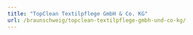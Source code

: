 ```yaml
---
title: "TopClean Textilpflege GmbH & Co. KG"
url: /braunschweig/topclean-textilpflege-gmbh-und-co-kg/
---
```

